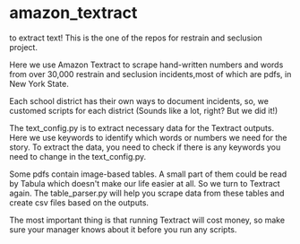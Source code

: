 # amazon_textract
to extract text!
This is the one of the repos for restrain and seclusion project. 

Here we use Amazon Textract to scrape hand-written numbers and words from over 30,000 restrain and seclusion incidents,most of which are pdfs, in New York State. 

Each school district has their own ways to document incidents, so, we customed scripts for each district (Sounds like a lot, right? But we did it!) 

The text_config.py is to extract necessary data for the Textract outputs. Here we use keywords to identify which words or numbers we need for the story.
To extract the data, you need to check if there is any keywords you need to change in the text_config.py.

Some pdfs contain image-based tables. A small part of them could be read by Tabula which doesn't make our life easier at all. So we turn to Textract again. The table_parser.py will help you scrape data from these tables and create csv files based on the outputs.

The most important thing is that running Textract will cost money, so make sure your manager knows about it before you run any scripts.

